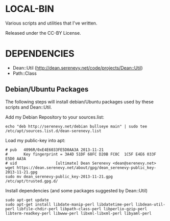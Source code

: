 
LOCAL-BIN
=========

Various scripts and utilities that I've written.

Released under the CC-BY License.



DEPENDENCIES
============

- Dean::Util  (http://dean.serenevy.net/code/projects/Dean::Util)
- Path::Class



Debian/Ubuntu Packages
----------------------

The following steps will install debian/Ubuntu packages used by these
scripts and Dean::Util.

Add my Debian Repository to your sources.list:

    echo "deb http://serenevy.net/debian bullseye main" | sudo tee /etc/apt/sources.list.d/dean-serenevy.list

Load my public-key into apt:

    # pub   4096R/0xE4E6033FE5D0AA3A 2013-11-21
    #       Key fingerprint = 3A4D 51DF 68FC D20B FC0C  1C5F E4E6 033F E5D0 AA3A
    # uid                 [ultimate] Dean Serenevy <dean@serenevy.net>
    wget https://dean.serenevy.net/about/gpg/dean_serenevy-public_key-2013-11-21.gpg
    sudo mv dean_serenevy-public_key-2013-11-21.gpg /etc/apt/trusted.gpg.d/

Install dependencies (and some packages suggested by Dean::Util)

    sudo apt-get update
    sudo apt-get install libdate-manip-perl libdatetime-perl libdean-util-perl libfile-chdir-perl libpath-class-perl libperlio-gzip-perl libterm-readkey-perl libwww-perl libxml-libxml-perl libyaml-perl
